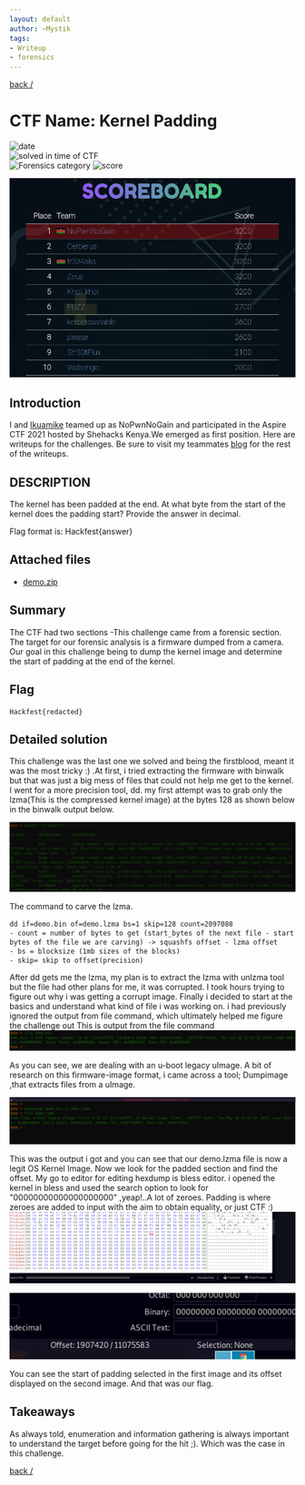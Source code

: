 ```yaml
---
layout: default
author: ~Mystik
tags: 
- Writeup
- forensics
---
```

[back /](/)

# CTF Name: Kernel Padding

![date](https://img.shields.io/badge/date-11.11.2021-brightgreen.svg)  
![solved in time of CTF](https://img.shields.io/badge/solved-in%20time%20of%20CTF-brightgreen.svg)  
![Forensics category](https://img.shields.io/badge/category-Forensics-lightgrey.svg)
![score](https://img.shields.io/badge/score-200-blue.svg)

![image info](/assets/images/favicon/scoreboard.png)

## Introduction

I and [Ikuamike](https://twitter.com/ikuamike) teamed up as NoPwnNoGain and participated in the Aspire CTF 2021 hosted by Shehacks Kenya.We emerged as first position. Here are writeups for the challenges. Be sure to visit my teammates [blog](https://blog.ikuamike.io/posts/2021/hackfest-2021-ctf/) for the rest of the writeups.

## DESCRIPTION

The kernel has been padded at the end. At what byte from the start of the kernel does the padding start? Provide the answer in decimal.

Flag format is: Hackfest{answer}

## Attached files

- [demo.zip](/assets/demo.zip)

## Summary

The CTF had two sections -This challenge came from a forensic section. The target for our forensic analysis is a firmware dumped from a camera. Our goal in this challenge being to dump the kernel image and determine the start of padding at the end of the kernel.

## Flag

```
Hackfest{redacted}

```

## Detailed solution

This challenge was the last one we solved and being the firstblood, meant it was the most tricky :) .At first, i tried extracting the firmware with binwalk but that was just a big mess of files that could not help me get to the kernel. I went for a more precision tool, dd.
my first attempt was to grab only the lzma(This is the compressed kernel image) at the bytes 128 as shown below in the binwalk output below.

![image info](/assets/images/favicon/demo.png)

The command to carve the lzma.

```
dd if=demo.bin of=demo.lzma bs=1 skip=128 count=2097088
- count = number of bytes to get (start_bytes of the next file - start bytes of the file we are carving) -> squashfs offset - lzma offset
- bs = blocksize (1mb sizes of the blocks)  
- skip= skip to offset(precision)

```

After dd gets me the lzma, my plan is to extract the lzma with unlzma tool but the file had other plans for me, it was corrupted.
I took hours trying to figure out why i was getting a corrupt image.
Finally i decided to start at the basics and understand what kind of file i was working on. i had previously ignored the output from file command, which ultimately helped me figure the challenge out
This is output from the file command
![image_info](/assets/images/favicon/file.png)

As you can see, we are dealing with an u-boot legacy uImage. A bit of research on this firmware-image format, i came across a tool; Dumpimage ,that extracts files from a uImage.

![image_info](/assets/images/favicon/dumpimage.png)

This was the output i got and you can see that our demo.lzma file is now a legit OS Kernel Image. Now we look for the padded section and find the offset. My go to editor for editing hexdump is bless editor. i opened the kernel in bless and used the search option to look for "00000000000000000000" ,yeap!..A lot of zeroes. Padding is where zeroes are added to input with the aim to obtain equality, or just CTF :)
![image_info](/assets/images/favicon/bless.png)

![image_info](/assets/images/favicon/offset.png)

You can see the start of padding selected in the first image and its offset displayed on the second image. And that was our flag.

## Takeaways

As always told, enumeration and information gathering is always important to understand the target before going for the hit ;). Which was the case in this challenge.

[back /](/)
